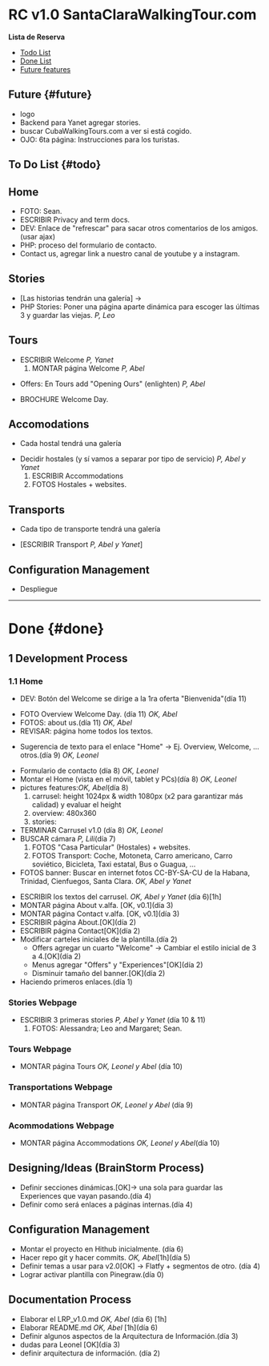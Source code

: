 # RC v1.0 SantaClaraWalkingTour.com
**Lista de Reserva**

* [Todo List](#todo)
* [Done List](#done)
* [Future features](#future)

## Future {#future}
- logo
- Backend para Yanet agregar stories.
- buscar CubaWalkingTours.com a ver si está cogido.
- OJO: 6ta página: Instrucciones para los turistas.

## To Do List {#todo}

## Home
- FOTO: Sean.
- ESCRIBIR Privacy and term docs.
- DEV: Enlace de "refrescar" para sacar otros comentarios de los amigos. (usar ajax)
- PHP: proceso del formulario de contacto.
- Contact us, agregar link a nuestro canal de youtube y a instagram.

## Stories
- [Las historias tendrán una galería] ->
- PHP Stories: Poner una página aparte dinámica para escoger las últimas 3 y guardar las viejas. _P, Leo_

## Tours
* ESCRIBIR Welcome _P, Yanet_
    1. MONTAR página Welcome _P, Abel_
- Offers: En Tours add "Opening Ours" (enlighten) _P, Abel_
* BROCHURE Welcome Day.

## Accomodations
- Cada hostal tendrá una galería
* Decidir hostales (y sí vamos a separar por tipo de servicio) _P, Abel y Yanet_
    1. ESCRIBIR Accommodations 
    3. FOTOS Hostales + websites.

## Transports
- Cada tipo de transporte tendrá una galería
* [ESCRIBIR Transport _P, Abel y Yanet_]


## Configuration Management
- Despliegue

****

# Done {#done}

## 1 Development Process

### 1.1 Home
- DEV: Botón del Welcome se dirige a la 1ra oferta "Bienvenida"(día 11)
* FOTO Overview Welcome Day. (día 11) _OK, Abel_
* FOTOS: about us.(día 11) _OK, Abel_
* REVISAR: página home todos los textos.
- Sugerencia de texto para el enlace "Home" -> Ej. Overview, Welcome, ... otros.(día 9) _OK, Leonel_
* Formulario de contacto (día 8) _OK, Leonel_
* Montar el Home (vista en el móvil, tablet y PCs)(día 8) _OK, Leonel_ 
* pictures features:_OK, Abel_(día 8)
    1. carrusel: height 1024px & width 1080px (x2 para garantizar más calidad) y evaluar el height
    2. overview: 480x360
    3. stories: 
* TERMINAR Carrusel v1.0 (día 8) _OK, Leonel_
* BUSCAR cámara _P, Lili_(día 7)
    1. FOTOS "Casa Particular" (Hostales) + websites.
    2. FOTOS Transport: Coche, Motoneta, Carro americano, Carro soviético, Bicicleta, Taxi estatal, Bus o Guagua, ...
* FOTOS banner: Buscar en internet fotos CC-BY-SA-CU de la Habana, Trinidad, Cienfuegos, Santa Clara. _OK, Abel y Yanet_
- ESCRIBIR los textos del carrusel. _OK, Abel y Yanet_ (día 6)[1h]
- MONTAR página About v.alfa. [OK, v0.1](día 3)
- MONTAR página Contact v.alfa. [OK, v0.1](día 3)
- ESCRIBIR página About.[OK](día 2)
- ESCRIBIR página Contact[OK](día 2)
- Modificar carteles iniciales de la plantilla.(día 2)
    * Offers agregar un cuarto "Welcome" -> Cambiar el estilo inicial de 3 a 4.[OK](día 2)
    * Menus agregar "Offers" y "Experiences"[OK](día 2)
    * Disminuir tamaño del banner.[OK](día 2)
- Haciendo primeros enlaces.(día 1)

### Stories Webpage
* ESCRIBIR 3 primeras stories _P, Abel y Yanet_ (día 10 & 11)
    1. FOTOS: Alessandra; Leo and Margaret; Sean.

### Tours Webpage
* MONTAR página Tours _OK, Leonel y Abel_ (día 10)

### Transportations Webpage
* MONTAR página Transport _OK, Leonel y Abel_ (día 9)

### Acommodations Webpage
-  MONTAR página Accommodations _OK, Leonel y Abel_(día 10)

## Designing/Ideas (BrainStorm Process)
- Definir secciones dinámicas.[OK]-> una sola para guardar las Experiences que vayan pasando.(día 4)
- Definir como será enlaces a páginas internas.(día 4)

## Configuration Management
- Montar el proyecto en Hithub inicialmente. (día 6)
- Hacer repo git y hacer commits. _OK, Abel_[1h](día 5)
- Definir temas a usar para v2.0[OK] -> Flatfy + segmentos de otro. (día 4)
- Lograr activar plantilla con Pinegraw.(día 0)

## Documentation Process
- Elaborar el LRP_v1.0.md _OK, Abel_ (día 6) [1h]
- Elaborar README.md _OK, Abel_ [1h](día 6)
- Definir algunos aspectos de la Arquitectura de Información.(día 3)
- dudas para Leonel [OK](día 3)
- definir arquitectura de información. (día 2)
